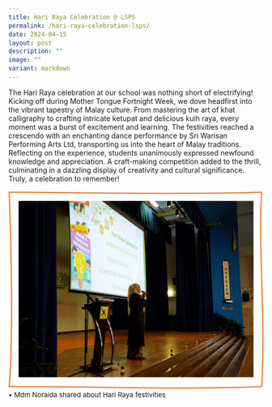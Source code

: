 ```yaml
---
title: Hari Raya Celebration @ LSPS
permalink: /hari-raya-celebration-lsps/
date: 2024-04-15
layout: post
description: ""
image: ""
variant: markdown
---
```

The Hari Raya celebration at our school was nothing short of electrifying! Kicking off during Mother Tongue Fortnight Week, we dove headfirst into the vibrant tapestry of Malay culture. From mastering the art of khat calligraphy to crafting intricate ketupat and delicious kuih raya, every moment was a burst of excitement and learning. The festivities reached a crescendo with an enchanting dance performance by Sri Warisan Performing Arts Ltd, transporting us into the heart of Malay traditions. Reflecting on the experience, students unanimously expressed newfound knowledge and appreciation. A craft-making competition added to the thrill, culminating in a dazzling display of creativity and cultural significance. Truly, a celebration to remember!
<br><br>
<img src="/images/Happenings/HR/hari_raya_1.png">
<br>
<span style="font-size:10pt;">
<span style="color:blue;">•</span> Mdm Noraida shared about Hari Raya festivities</span>